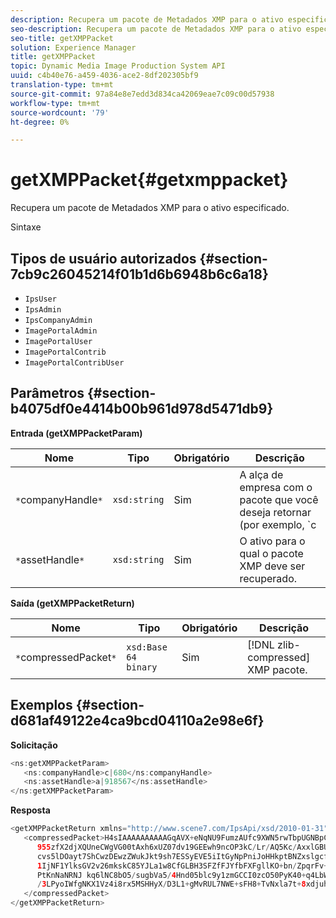 ```yaml
---
description: Recupera um pacote de Metadados XMP para o ativo especificado.
seo-description: Recupera um pacote de Metadados XMP para o ativo especificado.
seo-title: getXMPPacket
solution: Experience Manager
title: getXMPPacket
topic: Dynamic Media Image Production System API
uuid: c4b40e76-a459-4036-ace2-8df202305bf9
translation-type: tm+mt
source-git-commit: 97a84e8e7edd3d834ca42069eae7c09c00d57938
workflow-type: tm+mt
source-wordcount: '79'
ht-degree: 0%

---
```



# getXMPPacket{#getxmppacket}

Recupera um pacote de Metadados XMP para o ativo especificado.

Sintaxe

## Tipos de usuário autorizados {#section-7cb9c26045214f01b1d6b6948b6c6a18}

* `IpsUser`
* `IpsAdmin`
* `IpsCompanyAdmin`
* `ImagePortalAdmin`
* `ImagePortalUser`
* `ImagePortalContrib`
* `ImagePortalContribUser`

## Parâmetros {#section-b4075df0e4414b00b961d978d5471db9}

**Entrada (getXMPPacketParam)**

| Nome | Tipo | Obrigatório | Descrição |
|---|---|---|---|
| `*`companyHandle`*` | `xsd:string` | Sim | A alça de empresa com o pacote que você deseja retornar (por exemplo, `c|656`). |
| `*`assetHandle`*` | `xsd:string` | Sim | O ativo para o qual o pacote XMP deve ser recuperado. |

**Saída (getXMPPacketReturn)**

| Nome | Tipo | Obrigatório | Descrição |
|---|---|---|---|
| `*`compressedPacket`*` | `xsd:Base 64 binary` | Sim | [!DNL zlib-compressed] XMP pacote. |

## Exemplos {#section-d681af49122e4ca9bcd04110a2e98e6f}

**Solicitação**

```java
<ns:getXMPPacketParam>
   <ns:companyHandle>c|680</ns:companyHandle>
   <ns:assetHandle>a|918567</ns:assetHandle>
</ns:getXMPPacketParam>
```

**Resposta**

```java
<getXMPPacketReturn xmlns="http://www.scene7.com/IpsApi/xsd/2010-01-31">
   <compressedPacket>H4sIAAAAAAAAAAGqAVX+eNqNU9FumzAUfc9XWN5rwTbpUGNBpC3RtpdqU9NOe3XABTRsU9sM8vezMUUp6qQhhDg+
      955zfX2djXQUneCWgVG00tAxh6xUZ07dv19GEEwh9ncOP3kC/Lr/AQ5Kc/AxxlGBUwxSEpPtLUm3NyDBeIdIghISkTuKU3qLwfzA/QZkunymD8
      cvs5lDOayt7ShCwzDEwzZWukJkt9sh7ESSyEVE5iItGyNpPniJoHHkptBNZxslgcfsrHqbQ7jxTkG8q5VVplbdYiFNPO0tLpRAC4
      1IjNF1YlksGV2v26mkskC85YJLa1w8CfGLBH3SFZfFJYfbFXFgllKO+bn/ZpqrFv+xsS519WKO1mX9y/yoHppveRXrgWTlxX9qJk0ojHG9eaBP3
      PtKnNaNRNJ kq6lNC8bO5/sugbVa5/4Hnd05blc9y1zmGCCI0zcO50PyK40+q4LbWPt3IqGmykqnONnVgUUYNvsdfOH6wzN6C03OMd6zQb0KpSh
      /3LPyoIWfgNKX1Vz4i8rx5MSHHyX/D3L1+gMvRUL7NWE+sFH8+TvNxla7t+8xdjuhqNPERMBaoBAAA=
   </compressedPacket>
</getXMPPacketReturn>
```

